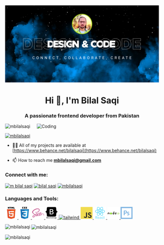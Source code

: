 ![logo](https://github.com/MBilalSaqi/MBilalSaqi/blob/main/github-banner.png)
<h1 align="center">Hi 👋, I'm Bilal Saqi</h1>
<h3 align="center">A passionate frontend developer from Pakistan</h3>
<img align="right" alt="Coding" width="400" src="https://indoanalytica.com/static/images/web-development-4.gif"></img>

<p align="left"> <img src="https://komarev.com/ghpvc/?username=mbilalsaqi&label=Profile%20views&color=0e75b6&style=flat" alt="mbilalsaqi" /> </p>

<p align="left"> <a href="https://twitter.com/mbilalsaqi" target="blank"><img src="https://img.shields.io/twitter/follow/mbilalsaqi?logo=twitter&style=for-the-badge" alt="mbilalsaqi" /></a> </p>

- 👨‍💻 All of my projects are available at [https://www.behance.net/bilalsaqi](https://www.behance.net/bilalsaqi)

- 📫 How to reach me **mbilalsaqi@gmail.com**

<h3 align="left">Connect with me:</h3>
<p align="left">
<a href="https://linkedin.com/in/m bilal saqi" target="blank"><img align="center" src="https://raw.githubusercontent.com/rahuldkjain/github-profile-readme-generator/master/src/images/icons/Social/linked-in-alt.svg" alt="m bilal saqi" height="30" width="40" /></a>
<a href="https://fb.com/bilal saqi" target="blank"><img align="center" src="https://raw.githubusercontent.com/rahuldkjain/github-profile-readme-generator/master/src/images/icons/Social/facebook.svg" alt="bilal saqi" height="30" width="40" /></a>
<a href="https://twitter.com/mbilalsaqi" target="blank"><img align="center" src="https://raw.githubusercontent.com/rahuldkjain/github-profile-readme-generator/master/src/images/icons/Social/twitter.svg" alt="mbilalsaqi" height="30" width="40" /></a>
</p>

<h3 align="left">Languages and Tools:</h3>
<p align="left"> 
    <a href="https://www.w3.org/html/" target="_blank" rel="noreferrer"> <img src="https://raw.githubusercontent.com/devicons/devicon/master/icons/html5/html5-original-wordmark.svg" alt="html5" width="40" height="40"/> </a> 
    <a href="https://www.w3schools.com/css/" target="_blank" rel="noreferrer"> <img src="https://raw.githubusercontent.com/devicons/devicon/master/icons/css3/css3-original-wordmark.svg" alt="css3" width="40" height="40"/> </a>
    <a href="https://sass-lang.com" target="_blank" rel="noreferrer"> <img src="https://raw.githubusercontent.com/devicons/devicon/master/icons/sass/sass-original.svg" alt="sass" width="40" height="40"/> </a>
    <a href="https://getbootstrap.com" target="_blank" rel="noreferrer"> <img src="https://raw.githubusercontent.com/devicons/devicon/master/icons/bootstrap/bootstrap-plain-wordmark.svg" alt="bootstrap" width="40" height="40"/> </a> 
    <a href="https://tailwindcss.com/" target="_blank" rel="noreferrer"> <img src="https://www.vectorlogo.zone/logos/tailwindcss/tailwindcss-icon.svg" alt="tailwind" width="40" height="40"/> </a>
    <a href="https://developer.mozilla.org/en-US/docs/Web/JavaScript" target="_blank" rel="noreferrer"> <img src="https://raw.githubusercontent.com/devicons/devicon/master/icons/javascript/javascript-original.svg" alt="javascript" width="40" height="40"/> </a> 
    <a href="https://reactjs.org/" target="_blank" rel="noreferrer"> <img src="https://raw.githubusercontent.com/devicons/devicon/master/icons/react/react-original-wordmark.svg" alt="react" width="40" height="40"/> </a> 
    <a href="https://nodejs.org" target="_blank" rel="noreferrer"> <img src="https://raw.githubusercontent.com/devicons/devicon/master/icons/nodejs/nodejs-original-wordmark.svg" alt="nodejs" width="40" height="40"/> </a>
    <a href="https://www.photoshop.com/en" target="_blank" rel="noreferrer"> <img src="https://raw.githubusercontent.com/devicons/devicon/master/icons/photoshop/photoshop-line.svg" alt="photoshop" width="40" height="40"/> </a>

<p><img align="left" src="https://github-readme-stats.vercel.app/api/top-langs?username=mbilalsaqi&show_icons=true&locale=en&layout=compact" alt="mbilalsaqi" /></p>

<p>&nbsp;<img align="center" src="https://github-readme-stats.vercel.app/api?username=mbilalsaqi&show_icons=true&locale=en" alt="mbilalsaqi" /></p>

<p><img align="center" src="https://github-readme-streak-stats.herokuapp.com/?user=mbilalsaqi&" alt="mbilalsaqi" /></p>


